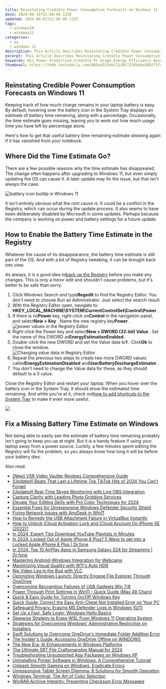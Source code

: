 ```yaml
---
title: Reinstating Credible Power Consumption Forecasts on Windows 11
date: 2024-08-31T22:09:09.133Z
updated: 2024-09-01T22:09:09.133Z
tags:
  - windows10
  - windows11
categories:
  - os
  - windows 11
description: This Article Describes Reinstating Credible Power Consumption Forecasts on Windows 11
excerpt: This Article Describes Reinstating Credible Power Consumption Forecasts on Windows 11
keywords: W11 Power Prediction,Credible PC Usage,Energy Efficiency Windows,Accurate W11 Stats,Forecasting Consumption,Reputed Power Estimate,Optimal Usage Windows
thumbnail: https://thmb.techidaily.com/865ed323eb71130c7276babe580275f4674927ba17ed6f4bfafe6ec23c46bab1.jpg
---
```


## Reinstating Credible Power Consumption Forecasts on Windows 11

 Keeping track of how much charge remains in your laptop battery is easy. By default, hovering over the battery icon in the System Tray displays an estimate of battery time remaining, along with a percentage. Occasionally, the time estimate goes missing, leaving you to work out how much usage time you have left by percentage alone.

 Here's how to get that useful battery time remaining estimate showing again if it has vanished from your notebook.

## Where Did the Time Estimate Go?

 There are a few possible reasons why the time estimate has disappeared. The change often happens after upgrading to Windows 11, but even simply updating the OS can cause it. A later update may fix the issue, but that isn't always the case.

![battery icon tooltip in Windows 11](https://static1.makeuseofimages.com/wordpress/wp-content/uploads/2023/02/battery-time.jpg)

 It isn't entirely obvious what the root cause is. It could be a conflict in the Registry, which can occur during the update process. It also seems to have been deliberately disabled by Microsoft in some updates. Perhaps because the company is working on power and battery settings for a future update.

## How to Enable the Battery Time Estimate in the Registry

 Whatever the cause of its disappearance, the battery time estimate is still part of the OS. And with a bit of Registry tweaking, it can be brought back into view.

 As always, it is a good idea to[back up the Registry](https://www.makeuseof.com/tag/backup-restore-windows-registry/) before you make any changes. This is only a minor edit and shouldn't cause problems, but it's better to be safe than sorry.

1. Click Windows Search and type**Regedit** to find the Registry Editor. You don't need to choose Run as Administrator. Just select the search result.
2. With the Registry Editor open, navigate to: **HKEY\_LOCAL\_MACHINE\\SYSTEM\\CurrentControlSet\\Control\\Power** .
3. If there is no**Power** key, right-click on**Control** in the navigation panel, and select**New > Key** . Name the new registry key**Power** .  
![power values in the Registry Editor](https://static1.makeuseofimages.com/wordpress/wp-content/uploads/2023/02/registry-battery-key.jpg)
4. Right-click the Power key and select**New > DWORD (32-bit) Value** . Set the name of this DWORD as**EnergyEstimationEnabled** .
5. Double-click the new DWORD and set the Value data to**1** . Click**Ok** to close the window.  
![Changing value data in Registry Editor](https://static1.makeuseofimages.com/wordpress/wp-content/uploads/2023/02/registry-battery-dword.jpg)
6. Repeat the previous two steps to create two more DWORD values called**EnergyEstimationDisabled** and**UserBatteryDischargeEstimator** .
7. You don't need to change the Value data for these, as they should default to a 0 value.

 Close the Registry Editor and restart your laptop. When you hover over the battery icon in the System Tray, it should show the estimated time remaining. And while you're at it, check out[how to add shortcuts to the System Tray](https://www.makeuseof.com/windows-11-add-shortcuts-menu-to-system-tray/) to make it even more useful.

<!-- affiliate ads begin -->
<a href="https://store.movavi.com/affiliate.php?ACCOUNT=MOVAVI&AFFILIATE=108875&PATH=https%3A%2F%2Fwww.movavi.com%3FAFFILIATE%3D108875%26RESOURCE%3DMovavi%2BScreen%2BRecorder%2Bbox"><img src="https://mcusercontent.com/0885a03ded3d480dca9287f12/images/f026b149-fc7c-fd54-5f3e-1460bbb19b6b.jpg" border="0"></a>
<!-- affiliate ads end -->
## Fix a Missing Battery Time Estimate on Windows

 Not being able to easily see the estimate of battery time remaining probably isn't going to keep you up at night. But it is a handy feature if using your laptop away from a power source. Luckily, a few minutes spent editing the Registry will fix the problem, so you always know how long it will be before your battery dies.


<ins class="adsbygoogle"
     style="display:block"
     data-ad-format="autorelaxed"
     data-ad-client="ca-pub-7571918770474297"
     data-ad-slot="1223367746"></ins>



<ins class="adsbygoogle"
     style="display:block"
     data-ad-client="ca-pub-7571918770474297"
     data-ad-slot="8358498916"
     data-ad-format="auto"
     data-full-width-responsive="true"></ins>

<span class="atpl-alsoreadstyle">Also read:</span>
<div><ul>
<li><a href="https://on-screen-recording.techidaily.com/new-vsr-video-vaulter-reviews-comprehensive-guide/"><u>[New] VSR Video Vaulter Reviews  Comprehensive Guide</u></a></li>
<li><a href="https://tiktok-clips.techidaily.com/updated-beats-that-last-a-lifetime-top-tiktok-hits-of-2024-you-cant-forget/"><u>[Updated] Beats That Last a Lifetime  Top TikTok Hits of 2024 You Can't Forget</u></a></li>
<li><a href="https://remote-screen-capture.techidaily.com/updated-real-time-skype-monitoring-with-live-obs-integration/"><u>[Updated] Real-Time Skype Monitoring with Live OBS Integration</u></a></li>
<li><a href="https://extra-hints.techidaily.com/capture-clarity-with-leading-photo-gridding-services/"><u>Capture Clarity with Leading Photo Gridding Services</u></a></li>
<li><a href="https://fox-cloud.techidaily.com/elevate-your-editing-skills-with-pro-color-techniques-for-2024/"><u>Elevate Your Editing Skills with Pro Color Techniques for 2024</u></a></li>
<li><a href="https://windows11.techidaily.com/essential-fixes-for-unresponsive-windows-defender-security-shield/"><u>Essential Fixes for Unresponsive Windows Defender Security Shield</u></a></li>
<li><a href="https://windows11.techidaily.com/fixing-network-issues-with-anydesk-in-win11/"><u>Fixing Network Issues with AnyDesk in WIn11</u></a></li>
<li><a href="https://windows11.techidaily.com/how-to-remedy-the-usb-attachment-failure-in-virtualbox-instantly/"><u>How to Remedy the USB Attachment Failure in VirtualBox Instantly</u></a></li>
<li><a href="https://activate-lock.techidaily.com/how-to-unlock-icloud-activation-lock-and-icloud-account-on-iphone-se-2022-by-drfone-ios/"><u>How to Unlock iCloud Activation Lock and iCloud Account On iPhone SE (2022)?</u></a></li>
<li><a href="https://youtube-help.techidaily.com/in-2024-expert-tips-download-youtube-playlists-in-minutes/"><u>In 2024, Expert Tips  Download YouTube Playlists in Minutes</u></a></li>
<li><a href="https://iphone-unlock.techidaily.com/in-2024-locked-out-of-apple-iphone-8-plus-5-ways-to-get-into-a-locked-apple-iphone-8-plus-drfone-by-drfone-ios/"><u>In 2024, Locked Out of Apple iPhone 8 Plus? 5 Ways to get into a Locked Apple iPhone 8 Plus | Dr.fone</u></a></li>
<li><a href="https://screen-mirror.techidaily.com/in-2024-top-10-airplay-apps-in-samsung-galaxy-s24-for-streaming-drfone-by-drfone-android/"><u>In 2024, Top 10 AirPlay Apps in Samsung Galaxy S24 for Streaming | Dr.fone</u></a></li>
<li><a href="https://windows11.techidaily.com/mastering-android-windows-integration-for-webcams/"><u>Mastering Android-Windows Integration for Webcams</u></a></li>
<li><a href="https://windows11.techidaily.com/maximizing-visual-quality-with-w11s-auto-hdr/"><u>Maximizing Visual Quality with W11's Auto HDR</u></a></li>
<li><a href="https://data-wizards.techidaily.com/nip-video-lag-in-the-bud-with-vlc/"><u>Nip Video Lag in the Bud with VLC</u></a></li>
<li><a href="https://windows11.techidaily.com/optimizing-windows-launch-directly-engage-file-explorer-through-onedrive/"><u>Optimizing Windows Launch: Directly Engage File Explorer Through OneDrive</u></a></li>
<li><a href="https://driver-error.techidaily.com/overcoming-recognition-failures-of-usb-gadgets-win-78/"><u>Overcoming Recognition Failures of USB Gadgets Win 7/8</u></a></li>
<li><a href="https://windows11.techidaily.com/power-through-print-settings-in-win11-quick-guide-max-48-chars/"><u>Power Through Print Settings in Win11 - Quick Guide (Max 48 Chars)</u></a></li>
<li><a href="https://windows11.techidaily.com/quick-and-easy-guide-for-turning-onoff-windows-key/"><u>Quick & Easy Guide for Turning On/Off Windows Key</u></a></li>
<li><a href="https://win-answers.techidaily.com/quick-guide-correct-the-easy-anti-cheat-not-installed-error-on-your-pc/"><u>Quick Guide: Correct the Easy Anti-Cheat Not Installed Error on Your PC</u></a></li>
<li><a href="https://windows11.techidaily.com/safeguard-privacy-erasing-ms-defender-logs-in-windows-1011/"><u>Safeguard Privacy: Erasing MS Defender Logs in Windows 10/11</u></a></li>
<li><a href="https://windows11.techidaily.com/set-up-a-fast-safe-login-windows-hello-basics/"><u>Set Up a Fast, Safe Login: Windows Hello Basics</u></a></li>
<li><a href="https://windows11.techidaily.com/stepwise-strategy-to-erase-wsl-from-windows-11-operating-system/"><u>Stepwise Strategy to Erase WSL From Windows 11 Operating System</u></a></li>
<li><a href="https://windows11.techidaily.com/strategies-for-overcoming-windows-administrative-restriction-on-installers/"><u>Strategies for Overcoming Windows' Administrative Restriction on Installers</u></a></li>
<li><a href="https://windows11.techidaily.com/swift-solutions-to-overcome-onedrives-immediate-folder-addition-error/"><u>Swift Solutions to Overcome OneDrive's Immediate Folder Addition Error</u></a></li>
<li><a href="https://windows11.techidaily.com/the-insiders-guide-accessing-onedrive-offline-on-windows/"><u>The Insider's Guide: Accessing OneDrive Offline on WINDOWS</u></a></li>
<li><a href="https://windows11.techidaily.com/the-new-era-ai-enhancements-in-windows-platforms/"><u>The New Era: AI Enhancements in Windows Platforms</u></a></li>
<li><a href="https://some-skills.techidaily.com/the-ultimate-srt-file-craftsmanship-manual-for-2024/"><u>The Ultimate SRT File Craftsmanship Manual for 2024</u></a></li>
<li><a href="https://windows11.techidaily.com/troubleshooting-unsupported-app-packages-on-windows-xp/"><u>Troubleshooting Unsupported App Packages on Windows XP</u></a></li>
<li><a href="https://tech-hub.techidaily.com/uninstalling-printer-software-in-windows-a-comprehensive-tutorial/"><u>Uninstalling Printer Software in Windows: A Comprehensive Tutorial</u></a></li>
<li><a href="https://windows11.techidaily.com/unleash-smooth-gaming-on-windows-eradicate-errors/"><u>Unleash Smooth Gaming on Windows, Eradicate Errors</u></a></li>
<li><a href="https://fox-that.techidaily.com/unresponsive-tablet-screen-dilemma-8-solutions-for-smooth-operation/"><u>Unresponsive Tablet Screen Dilemma: 8 Solutions for Smooth Operation</u></a></li>
<li><a href="https://windows11.techidaily.com/windows-terminal-the-art-of-color-selection/"><u>Windows Terminal: The Art of Color Selection</u></a></li>
<li><a href="https://windows11.techidaily.com/winrar-archive-integrity-preventing-checksum-error-messages/"><u>WinRAR Archive Integrity: Preventing Checksum Error Messages</u></a></li>
</ul></div>
